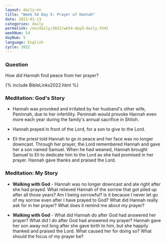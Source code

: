 ```yaml
---
layout: daily-en
title: "Week 54 Day 5: Prayer of Hannah"
date: 2023-01-13
categories: daily
permalink: /en/daily/2022/wk54-day5-daily.html
weekNum: 54
dayNum: 5
language: English
cycle: 2022
---
```


### Question     
How did Hannah find peace from her prayer?

{% include BibleLinks2022.html %} 

### Meditation: God's Story   
+ Hannah was provoked and irritated by her husband's other wife, Peninnah, due to her infertility. Peninnah would provoke Hannah even more each year during the family's annual sacrifice in Shiloh. 

+ Hannah prayed in front of the Lord, for a son to give to the Lord. 

+ Eli the priest told Hannah to go in peace and her face was no longer downcast. Through her prayer, the Lord remembered Hannah and gave her a son named Samuel. When he had weaned, Hannah brought Samuel to Eli to dedicate him to the Lord as she had promised in her prayer. Hannah gave thanks and praised the Lord. 

### Meditation: My Story   
+ **Walking with God** - Hannah was no longer downcast and ate right after she had prayed. What relieved Hannah of the sorrow that got piled up after all those years? Am I being sorrowful? Is it because I never let go of my sorrow even after I have prayed to God? What did Hannah really ask for in her prayer? What does it remind me about my prayer? 

+ **Walking with God** - What did Hannah do after God had answered her prayer? What did I do after God had answered my prayer? Hannah gave her son away not long after she gave birth to him, but she happily thanked and praised the Lord. What caused her for doing so? What should the focus of my prayer be? 
